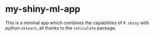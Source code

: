 # my-shiny-ml-app

This is a minimal app which combines the capabilities of `R shiny` with python `sklearn`, all thanks to the `reticulate` package.